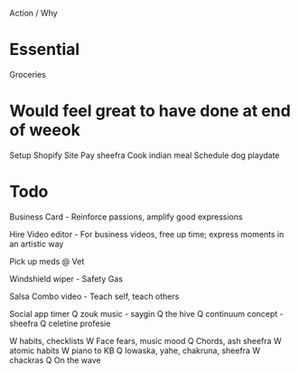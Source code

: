 
Action / Why


# Essential
Groceries

# Would feel great to have done at end of weeok
Setup Shopify Site
Pay sheefra
Cook indian meal
Schedule dog playdate



# Todo
Business Card - Reinforce passions, amplify good expressions


Hire Video editor - For business videos, free up time; express moments in an artistic way

Pick up meds @ Vet

Windshield wiper - Safety
Gas 

Salsa Combo video - Teach self, teach others

Social app timer
Q zouk music - saygin
Q the hive
Q continuum concept - sheefra
Q celetine profesie

W habits, checklists
W Face fears, music mood
Q Chords, ash sheefra
W atomic habits
W piano to KB
Q Iowaska, yahe, chakruna, sheefra
W chackras
Q On the wave


